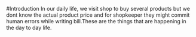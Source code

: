 #Introduction
              In our daily life, we visit shop to buy several products but we dont know the actual product price and for shopkeeper they might commit human errors while writing bill.These are the things that are happening in the day to day life.